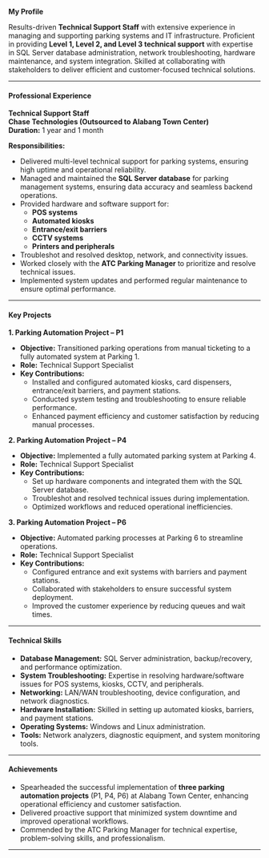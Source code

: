  **My Profile**

Results-driven **Technical Support Staff** with extensive experience in managing and supporting parking systems and IT infrastructure. Proficient in providing **Level 1, Level 2, and Level 3 technical support** with expertise in SQL Server database administration, network troubleshooting, hardware maintenance, and system integration. Skilled at collaborating with stakeholders to deliver efficient and customer-focused technical solutions.

---

#### **Professional Experience**

**Technical Support Staff**\
**Chase Technologies (Outsourced to Alabang Town Center)**\
**Duration:** 1 year and 1 month

**Responsibilities:**

- Delivered multi-level technical support for parking systems, ensuring high uptime and operational reliability.
- Managed and maintained the **SQL Server database** for parking management systems, ensuring data accuracy and seamless backend operations.
- Provided hardware and software support for:
  - **POS systems**
  - **Automated kiosks**
  - **Entrance/exit barriers**
  - **CCTV systems**
  - **Printers and peripherals**
- Troubleshot and resolved desktop, network, and connectivity issues.
- Worked closely with the **ATC Parking Manager** to prioritize and resolve technical issues.
- Implemented system updates and performed regular maintenance to ensure optimal performance.

---

#### **Key Projects**

**1. Parking Automation Project – P1**

- **Objective:** Transitioned parking operations from manual ticketing to a fully automated system at Parking 1.
- **Role:** Technical Support Specialist
- **Key Contributions:**
  - Installed and configured automated kiosks, card dispensers, entrance/exit barriers, and payment stations.
  - Conducted system testing and troubleshooting to ensure reliable performance.
  - Enhanced payment efficiency and customer satisfaction by reducing manual processes.

**2. Parking Automation Project – P4**

- **Objective:** Implemented a fully automated parking system at Parking 4.
- **Role:** Technical Support Specialist
- **Key Contributions:**
  - Set up hardware components and integrated them with the SQL Server database.
  - Troubleshot and resolved technical issues during implementation.
  - Optimized workflows and reduced operational inefficiencies.

**3. Parking Automation Project – P6**

- **Objective:** Automated parking processes at Parking 6 to streamline operations.
- **Role:** Technical Support Specialist
- **Key Contributions:**
  - Configured entrance and exit systems with barriers and payment stations.
  - Collaborated with stakeholders to ensure successful system deployment.
  - Improved the customer experience by reducing queues and wait times.

---

#### **Technical Skills**

- **Database Management:** SQL Server administration, backup/recovery, and performance optimization.
- **System Troubleshooting:** Expertise in resolving hardware/software issues for POS systems, kiosks, CCTV, and peripherals.
- **Networking:** LAN/WAN troubleshooting, device configuration, and network diagnostics.
- **Hardware Installation:** Skilled in setting up automated kiosks, barriers, and payment stations.
- **Operating Systems:** Windows and Linux administration.
- **Tools:** Network analyzers, diagnostic equipment, and system monitoring tools.

---

#### **Achievements**

- Spearheaded the successful implementation of **three parking automation projects** (P1, P4, P6) at Alabang Town Center, enhancing operational efficiency and customer satisfaction.
- Delivered proactive support that minimized system downtime and improved operational workflows.
- Commended by the ATC Parking Manager for technical expertise, problem-solving skills, and professionalism.

---



